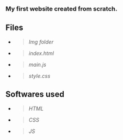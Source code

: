 ### My first website created from scratch.

## Files
* > *Img folder*
* > *index.html*
* > *main.js*
* > *style.css*

## Softwares used
* > *HTML*
* > *CSS*
* > *JS*

